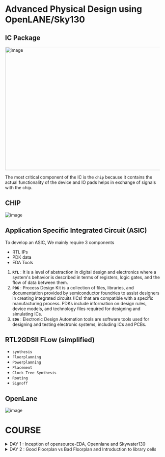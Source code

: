 # Advanced Physical Design using OpenLANE/Sky130 

## IC Package 

<img width="600" height="400" alt="image" src="https://github.com/yagnavivek/PES_OpenLane_PD/assets/93475824/96055996-9ea4-4f61-b9fb-295efe5b1bbb">

The most critical component of the IC is the ```chip``` because it contains the actual functionality of the device and IO pads helps in exchange of signals with the chip.

## CHIP

![image](https://github.com/yagnavivek/PES_OpenLane_PD/assets/93475824/2d811fbe-7f4d-4dae-8bd5-e1d26c7df813)

## Application Specific Integrated Circuit (ASIC)

To develop an ASIC, We mainly require 3 components
- RTL IPs 
- PDK data 
- EDA Tools 

1. **```RTL```** : It is a level of abstraction in digital design and electronics where a system's behavior is described in terms of registers, logic gates, and the flow of data between them.
2. **```PDK```** : Process Design Kit is a collection of files, libraries, and documentation provided by semiconductor foundries to assist designers in creating integrated circuits (ICs) that are compatible with a specific manufacturing process. PDKs include information on design rules, device models, and technology files required for designing and simulating ICs.
3. **```EDA```** : Electronic Design Automation tools are software tools used for designing and testing electronic systems, including ICs and PCBs.

## RTL2GDSII FLow (simplified)

- ```synthesis```
- ```Floorplanning```
- ```Powerplanning```
- ```Placement```
- ```Clock Tree Synthesis```
- ```Routing```
- ```Signoff```

## OpenLane

![image](https://github.com/yagnavivek/PES_OpenLane_PD/assets/93475824/68749aa4-dd1a-401e-b7a3-0c74df581e8e)

# COURSE

<details>
<summary>DAY 1 : Inception of opensource-EDA, Opennlane and Skywater130</summary>
<br>

## Skywater-130 PDK

![image](https://github.com/kushal2710/pes_openlane_pd/assets/115935208/d4fbdf50-15ec-4089-b194-c179a9775755)

The Skywater PDK files we are working with are described under $PDK_ROOT
1. Skywater-pdk – Contains all the foundry provided PDK related files
2. Open_pdks – Contains scripts that are used to bridge the gap between closed-source and open-source PDK to EDA tool compatibility
3. Sky130A – The open-source compatible PDK files

## Invoking OpenLane

![image](https://github.com/kushal2710/pes_openlane_pd/assets/115935208/a33747e1-b6bc-4dc6-86dd-08403d32c735)

## Importing package

Different software dependencies are needed to run OpenLANE. To import these into the OpenLANE tool we need to run: ```package require openlane 0.9```

![image](https://github.com/kushal2710/pes_openlane_pd/assets/115935208/7eb49a11-f9bd-4d37-b257-1077d4597ab2)

## Designs present in openlane and Hierarchy in a Design

![image](https://github.com/kushal2710/pes_openlane_pd/assets/115935208/cf547543-427f-4134-a03e-fb8d8212d462)

- ```Config.tcl files``` - Design specific configuration switches used by OpenLANE

## Config file example content

![image](https://github.com/kushal2710/pes_openlane_pd/assets/115935208/264ba01e-7a14-4af7-b65e-43994439c187)

## Prepare the design for the flow 

![image](https://github.com/kushal2710/pes_openlane_pd/assets/115935208/d2f3d841-c133-4e78-8c9f-c333425c27eb)

Once the design prep stage is done, it creates a runs directory where all the results will be stored

![image](https://github.com/kushal2710/pes_openlane_pd/assets/115935208/1f5cce5a-7719-4e0e-bdee-a057f0ed16fd)

## Synthesis

```run_synthesis```

![image](https://github.com/kushal2710/pes_openlane_pd/assets/115935208/2dad83b8-73c8-4d8b-9ca3-164180b334b8)

****The main task to do at the beginning stage is to find the flop ration ie., (No. of D flip flops / Total number of cells)****

![image](https://github.com/kushal2710/pes_openlane_pd/assets/115935208/5a4308a6-d271-4cb1-97df-06296752f908)

</details>

<details>
<summary>DAY 2 : Good Floorplan vs Bad Floorplan and Introduction to library cells</summary>
<br>

## Chip Floorplanning Considerations

### 1. Define Width and height of core and die

- ```Die``` : Structure that consists of core which is a small semiconductor material on which the fundamental circuit is fabricated.
- ```core``` : Structire that contains primary logic and functional components.
UTILISATION FACTOR = Area Occupied by the Netlist / Area of the core (usually 50%-70%)
ASPECT RATIO = Height / Width (1 = square, others = rectangle)

### 2. Define Location of Pre-Placed cells

```pre-placed cells``` : memories, clock gating cells, comparator, mux etc

- The arrangement of these IPs on chip is called FLOORPLANNING
- These IPs have user defined locations and hence are placed in chip before automated placement and routing. Therefore called pre-placed cells.
- Automated PnR tool places the remaining logical cells in design onto chip.

  ### 3. De-coupling capacitors

We know that all the combinational blocks are connected to Vdd and Vss for their operation. But when there is a large circuit with many resistors, then The capacitors in the logic might not get fully charged as there occurs voltage deop due to wire metal and the resistors present along the path. So after voltage drop, if the voltage obtained by the logic is within noise margin, then it works well but what if it doesn't? 

We use De-Coupling capacitors (A huge capacitance with voltage equal to that of supply voltage) that is placed close to the combinational logic. When the switching activity takes place, it detatches the circuit from main supply and this capacitor acts as power supply.

### 4. Power Planning

- Power planning during the Floorplanning phase is essential to lower noise in digital circuits attributed to voltage droop and ground bounce. Coupling capacitance is formed between interconnect wires and the substrate which needs to be charged or discharged to represent either logic 1 or logic 0.
- When a transition occurs on a net, charge associated with coupling capacitors may be dumped to ground. If there are not enough ground taps charge will accumulate at the tap and the ground line will act like a large resistor, raising the ground voltage and lowering our noise margin. To bypass this problem a robust PDN with many power strap taps are needed to lower the resistance associated with the PDN.

### 5. Pin Placement

- ```Pin placement``` is an essential part of floorplanning to minimize buffering and improve power consumption and timing delays.
- We usually place input pins on the left and output pins on the right
- for primary inputs and outputs, pin size may be small and for clock, the pin size would be large because clock should drive many cells so we need to make sure that the resistance is less.
- larger the area, lesser the resistance.
- ```Placement blockage``` is done inorder to makesure that no logic is placed along the area where the pin placement is carried out.

## Floorplan
```run_floorplan```

![image](https://github.com/kushal2710/pes_openlane_pd/assets/115935208/d044dd49-28d1-4992-bc0d-e473c3b7a06f)

![image](https://github.com/kushal2710/pes_openlane_pd/assets/115935208/ff0a7882-1f2a-413c-a3cf-4352dbc787ff)

![image](https://github.com/kushal2710/pes_openlane_pd/assets/115935208/29f59e29-47c9-4fb2-a9b2-e365285d07a5)

Changes made in the config.tcl for floorplan purpose:

![image](https://github.com/yagnavivek/PES_OpenLane_PD/assets/93475824/77f891bd-89f3-40f1-a64b-91ffdb993378)

![image](https://github.com/kushal2710/pes_openlane_pd/assets/115935208/7daa74fc-223b-42ca-8ab7-1f2c88dde73a)

![image](https://github.com/kushal2710/pes_openlane_pd/assets/115935208/045e37b6-263e-4ba4-b54f-4f55929cbd91)

![image](https://github.com/kushal2710/pes_openlane_pd/assets/115935208/d520141c-e2d2-4b56-86a5-085a75380544)

## Library Binding and Placement

### 1. Bind the netlist with physical cells

- ```Library``` consists of cells, sizes of cells, various flavours and shapes of the cells, Timing, Power and delay information.
- Now, we have the floorplan, netlist and representation of components of netlist in library
- place all the components such that the timing is not disturbed and distribute them properly. 


### 2. Optimize Placement

- Some components may be located very far to their inputs which can disturb signal integrity (as wire length increases, RC value increases). Therefore we use repeaters(may be series of buffers) inorder to avoid signal loss but area loss comes into picture.
- Assuming that all the clock signals are working at ideal rate, we do the timing analysis if the current placement works good.

### 3. Placement

![image](https://github.com/kushal2710/pes_openlane_pd/assets/115935208/56ee6522-5591-4d69-a6dc-2209a2e79c7c)

## Cell Design Flow

Cell design is done in 3 parts:

1. **Inputs** - PDKs (Process design kits), DRC & LVS rules, SPICE models, library & user-defined specs.
2. **Design Steps** - Design steps of cell design involves Circuit Design, Layout Design, Characterization. The software GUNA used for characterization. The characterization can be classified as Timing characterization, Power characterization and Noise characterization.
3. **Outputs** - Outputs of the Design are CDL (Circuit Description Language), GDSII, LEF, extracted Spice netlist (.cir), timing, noise, power.libs, function.

### General Timing characterization parameters

#### Timing threshold definitions

- ```slew_low_rise_thr``` - 20% from bottom power supply when the signal is rising
- ```slew_high_rise_thr``` - 20% from top power supply when the signal is rising
- ```slew_low_fall_thr``` - 20% from bottom power supply when the signal is falling
- ```slew_high_fall_thr``` - 20% from top power supply when the signal is falling
- ```in_rise_thr``` - 50% point on the rising edge of input
- ```in_fall_thr``` - 50% point on the falling edge of input
- ```out_rise_thr``` - 50% point on the rising edge of ouput
- ```out_fall_thr``` - 50% point on the falling edge of ouput
























